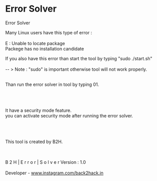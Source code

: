 # Error Solver
                                                                              
 Error Solver

Many Linux users have this type of error : <br><br>
E : Unable to locate package <br>
Packege has no installation candidate<br>

If you also have this error than start the tool by typing "sudo ./start.sh"<br><br>
-- > Note : "sudo" is important otherwise tool will not work properly.<br><br>

Than run the error solver in tool by typing 01.<br>
<br><br><br>


It have a security mode feature.<br>
you can activate security mode after running the error solver.<br><br><br><br>



This tool is created by B2H.<br><br><br>


B 2 H | E r r o r | S o l v e r	Version : 1.0
<br><br>
Developer - www.instagram.com/back2hack.in
